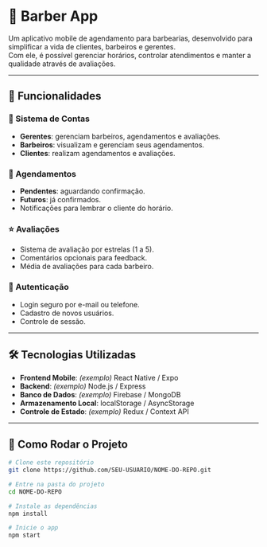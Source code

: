 # 💈 Barber App

Um aplicativo mobile de agendamento para barbearias, desenvolvido para simplificar a vida de clientes, barbeiros e gerentes.  
Com ele, é possível gerenciar horários, controlar atendimentos e manter a qualidade através de avaliações.

---

## 🚀 Funcionalidades

### 👥 Sistema de Contas
- **Gerentes**: gerenciam barbeiros, agendamentos e avaliações.
- **Barbeiros**: visualizam e gerenciam seus agendamentos.
- **Clientes**: realizam agendamentos e avaliações.

### 📅 Agendamentos
- **Pendentes**: aguardando confirmação.
- **Futuros**: já confirmados.
- Notificações para lembrar o cliente do horário.

### ⭐ Avaliações
- Sistema de avaliação por estrelas (1 a 5).
- Comentários opcionais para feedback.
- Média de avaliações para cada barbeiro.

### 🔐 Autenticação
- Login seguro por e-mail ou telefone.
- Cadastro de novos usuários.
- Controle de sessão.

---

## 🛠️ Tecnologias Utilizadas
- **Frontend Mobile**: *(exemplo)* React Native / Expo
- **Backend**: *(exemplo)* Node.js / Express
- **Banco de Dados**: *(exemplo)* Firebase / MongoDB
- **Armazenamento Local**: localStorage / AsyncStorage
- **Controle de Estado**: *(exemplo)* Redux / Context API

---

## 📲 Como Rodar o Projeto

```bash
# Clone este repositório
git clone https://github.com/SEU-USUARIO/NOME-DO-REPO.git

# Entre na pasta do projeto
cd NOME-DO-REPO

# Instale as dependências
npm install

# Inicie o app
npm start

